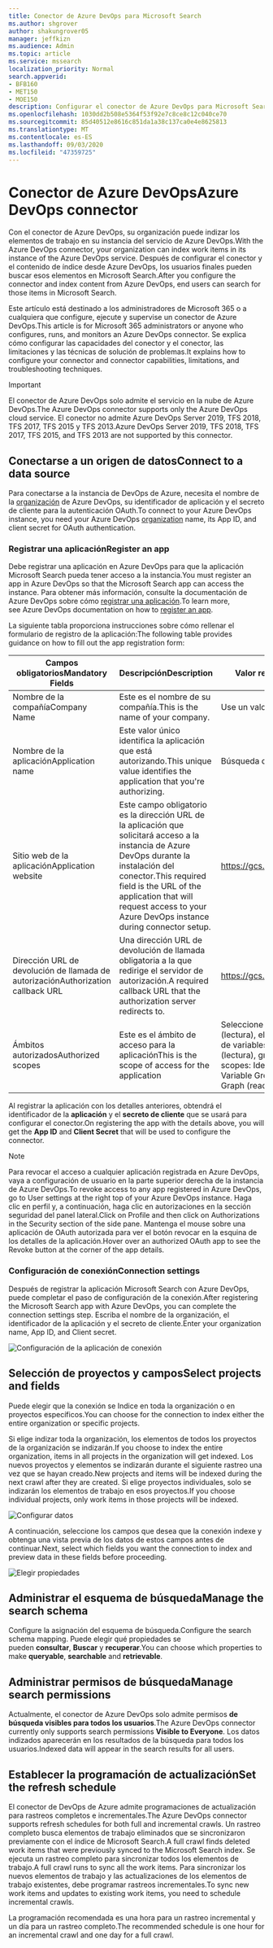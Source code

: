 ```yaml
---
title: Conector de Azure DevOps para Microsoft Search
ms.author: shgrover
author: shakungrover05
manager: jeffkizn
ms.audience: Admin
ms.topic: article
ms.service: mssearch
localization_priority: Normal
search.appverid:
- BFB160
- MET150
- MOE150
description: Configurar el conector de Azure DevOps para Microsoft Search
ms.openlocfilehash: 1030dd2b508e5364f53f92e7c8ce8c12c040ce70
ms.sourcegitcommit: 85d40512e8616c851da1a38c137ca0e4e8625813
ms.translationtype: MT
ms.contentlocale: es-ES
ms.lasthandoff: 09/03/2020
ms.locfileid: "47359725"
---
```

# <a name="azure-devops-connector"></a><span data-ttu-id="9e3ac-103">Conector de Azure DevOps</span><span class="sxs-lookup"><span data-stu-id="9e3ac-103">Azure DevOps connector</span></span>

<span data-ttu-id="9e3ac-104">Con el conector de Azure DevOps, su organización puede indizar los elementos de trabajo en su instancia del servicio de Azure DevOps.</span><span class="sxs-lookup"><span data-stu-id="9e3ac-104">With the Azure DevOps connector, your organization can index work items in its instance of the Azure DevOps service.</span></span> <span data-ttu-id="9e3ac-105">Después de configurar el conector y el contenido de índice desde Azure DevOps, los usuarios finales pueden buscar esos elementos en Microsoft Search.</span><span class="sxs-lookup"><span data-stu-id="9e3ac-105">After you configure the connector and index content from Azure DevOps, end users can search for those items in Microsoft Search.</span></span>

<span data-ttu-id="9e3ac-106">Este artículo está destinado a los administradores de Microsoft 365 o a cualquiera que configure, ejecute y supervise un conector de Azure DevOps.</span><span class="sxs-lookup"><span data-stu-id="9e3ac-106">This article is for Microsoft 365 administrators or anyone who configures, runs, and monitors an Azure DevOps connector.</span></span> <span data-ttu-id="9e3ac-107">Se explica cómo configurar las capacidades del conector y el conector, las limitaciones y las técnicas de solución de problemas.</span><span class="sxs-lookup"><span data-stu-id="9e3ac-107">It explains how to configure your connector and connector capabilities, limitations, and troubleshooting techniques.</span></span>

>[!IMPORTANT]
><span data-ttu-id="9e3ac-108">El conector de Azure DevOps solo admite el servicio en la nube de Azure DevOps.</span><span class="sxs-lookup"><span data-stu-id="9e3ac-108">The Azure DevOps connector supports only the Azure DevOps cloud service.</span></span> <span data-ttu-id="9e3ac-109">El conector no admite Azure DevOps Server 2019, TFS 2018, TFS 2017, TFS 2015 y TFS 2013.</span><span class="sxs-lookup"><span data-stu-id="9e3ac-109">Azure DevOps Server 2019, TFS 2018, TFS 2017, TFS 2015, and TFS 2013 are not supported by this connector.</span></span>

## <a name="connect-to-a-data-source"></a><span data-ttu-id="9e3ac-110">Conectarse a un origen de datos</span><span class="sxs-lookup"><span data-stu-id="9e3ac-110">Connect to a data source</span></span>

<span data-ttu-id="9e3ac-111">Para conectarse a la instancia de DevOps de Azure, necesita el nombre de la [organización](https://docs.microsoft.com/azure/devops/organizations/accounts/create-organization) de Azure DevOps, su identificador de aplicación y el secreto de cliente para la autenticación OAuth.</span><span class="sxs-lookup"><span data-stu-id="9e3ac-111">To connect to your Azure DevOps instance, you need your Azure DevOps [organization](https://docs.microsoft.com/azure/devops/organizations/accounts/create-organization) name, its App ID, and client secret for OAuth authentication.</span></span>

### <a name="register-an-app"></a><span data-ttu-id="9e3ac-112">Registrar una aplicación</span><span class="sxs-lookup"><span data-stu-id="9e3ac-112">Register an app</span></span>

<span data-ttu-id="9e3ac-113">Debe registrar una aplicación en Azure DevOps para que la aplicación Microsoft Search pueda tener acceso a la instancia.</span><span class="sxs-lookup"><span data-stu-id="9e3ac-113">You must register an app in Azure DevOps so that the Microsoft Search app can access the instance.</span></span> <span data-ttu-id="9e3ac-114">Para obtener más información, consulte la documentación de Azure DevOps sobre cómo [registrar una aplicación](https://docs.microsoft.com/azure/devops/integrate/get-started/authentication/oauth?view=azure-devops#register-your-app).</span><span class="sxs-lookup"><span data-stu-id="9e3ac-114">To learn more, see Azure DevOps documentation on how to [register an app](https://docs.microsoft.com/azure/devops/integrate/get-started/authentication/oauth?view=azure-devops#register-your-app).</span></span>

<span data-ttu-id="9e3ac-115">La siguiente tabla proporciona instrucciones sobre cómo rellenar el formulario de registro de la aplicación:</span><span class="sxs-lookup"><span data-stu-id="9e3ac-115">The following table provides guidance on how to fill out the app registration form:</span></span>

 <span data-ttu-id="9e3ac-116">**Campos obligatorios**</span><span class="sxs-lookup"><span data-stu-id="9e3ac-116">**Mandatory Fields**</span></span> | <span data-ttu-id="9e3ac-117">**Descripción**</span><span class="sxs-lookup"><span data-stu-id="9e3ac-117">**Description**</span></span>      | <span data-ttu-id="9e3ac-118">**Valor recomendado**</span><span class="sxs-lookup"><span data-stu-id="9e3ac-118">**Recommended Value**</span></span>
--- | --- | ---
| <span data-ttu-id="9e3ac-119">Nombre de la compañía</span><span class="sxs-lookup"><span data-stu-id="9e3ac-119">Company Name</span></span>         | <span data-ttu-id="9e3ac-120">Este es el nombre de su compañía.</span><span class="sxs-lookup"><span data-stu-id="9e3ac-120">This is the name of your company.</span></span> | <span data-ttu-id="9e3ac-121">Use un valor apropiado</span><span class="sxs-lookup"><span data-stu-id="9e3ac-121">Use an appropriate value</span></span>   |
| <span data-ttu-id="9e3ac-122">Nombre de la aplicación</span><span class="sxs-lookup"><span data-stu-id="9e3ac-122">Application name</span></span>     | <span data-ttu-id="9e3ac-123">Este valor único identifica la aplicación que está autorizando.</span><span class="sxs-lookup"><span data-stu-id="9e3ac-123">This unique value identifies the application that you're authorizing.</span></span>    | <span data-ttu-id="9e3ac-124">Búsqueda de Microsoft</span><span class="sxs-lookup"><span data-stu-id="9e3ac-124">Microsoft Search</span></span>     |
| <span data-ttu-id="9e3ac-125">Sitio web de la aplicación</span><span class="sxs-lookup"><span data-stu-id="9e3ac-125">Application website</span></span>  | <span data-ttu-id="9e3ac-126">Este campo obligatorio es la dirección URL de la aplicación que solicitará acceso a la instancia de Azure DevOps durante la instalación del conector.</span><span class="sxs-lookup"><span data-stu-id="9e3ac-126">This required field is the URL of the application that will request access to your Azure DevOps instance during connector setup.</span></span>  | <https://gcs.office.com/>                |
| <span data-ttu-id="9e3ac-127">Dirección URL de devolución de llamada de autorización</span><span class="sxs-lookup"><span data-stu-id="9e3ac-127">Authorization callback URL</span></span>        | <span data-ttu-id="9e3ac-128">Una dirección URL de devolución de llamada obligatoria a la que redirige el servidor de autorización.</span><span class="sxs-lookup"><span data-stu-id="9e3ac-128">A required callback URL that the authorization server redirects to.</span></span> | <https://gcs.office.com/v1.0/admin/oauth/callback>|
| <span data-ttu-id="9e3ac-129">Ámbitos autorizados</span><span class="sxs-lookup"><span data-stu-id="9e3ac-129">Authorized scopes</span></span> | <span data-ttu-id="9e3ac-130">Este es el ámbito de acceso para la aplicación</span><span class="sxs-lookup"><span data-stu-id="9e3ac-130">This is the scope of access for the application</span></span> | <span data-ttu-id="9e3ac-131">Seleccione los siguientes ámbitos: identidad (lectura), elementos de trabajo (lectura), grupos de variables (lectura), proyecto y equipo (lectura), gráfico (lectura)</span><span class="sxs-lookup"><span data-stu-id="9e3ac-131">Select the following scopes: Identity (read), Work Items (read), Variable Groups (read), Project and team (read), Graph (read)</span></span>|

<span data-ttu-id="9e3ac-132">Al registrar la aplicación con los detalles anteriores, obtendrá el identificador de la **aplicación** y el **secreto de cliente** que se usará para configurar el conector.</span><span class="sxs-lookup"><span data-stu-id="9e3ac-132">On registering the app with the details above, you will get the **App ID** and **Client Secret** that will be used to configure the connector.</span></span>

>[!NOTE]
><span data-ttu-id="9e3ac-133">Para revocar el acceso a cualquier aplicación registrada en Azure DevOps, vaya a configuración de usuario en la parte superior derecha de la instancia de Azure DevOps.</span><span class="sxs-lookup"><span data-stu-id="9e3ac-133">To revoke access to any app registered in Azure DevOps, go to User settings at the right top of your Azure DevOps instance.</span></span> <span data-ttu-id="9e3ac-134">Haga clic en perfil y, a continuación, haga clic en autorizaciones en la sección seguridad del panel lateral.</span><span class="sxs-lookup"><span data-stu-id="9e3ac-134">Click on Profile and then click on Authorizations in the Security section of the side pane.</span></span> <span data-ttu-id="9e3ac-135">Mantenga el mouse sobre una aplicación de OAuth autorizada para ver el botón revocar en la esquina de los detalles de la aplicación.</span><span class="sxs-lookup"><span data-stu-id="9e3ac-135">Hover over an authorized OAuth app to see the Revoke button at the corner of the app details.</span></span>

### <a name="connection-settings"></a><span data-ttu-id="9e3ac-136">Configuración de conexión</span><span class="sxs-lookup"><span data-stu-id="9e3ac-136">Connection settings</span></span>

<span data-ttu-id="9e3ac-137">Después de registrar la aplicación Microsoft Search con Azure DevOps, puede completar el paso de configuración de la conexión.</span><span class="sxs-lookup"><span data-stu-id="9e3ac-137">After registering the Microsoft Search app with Azure DevOps, you can complete the connection settings step.</span></span> <span data-ttu-id="9e3ac-138">Escriba el nombre de la organización, el identificador de la aplicación y el secreto de cliente.</span><span class="sxs-lookup"><span data-stu-id="9e3ac-138">Enter your organization name, App ID, and Client secret.</span></span>

![Configuración de la aplicación de conexión](media/ADO_Connection_settings_2.png)

## <a name="select-projects-and-fields"></a><span data-ttu-id="9e3ac-140">Selección de proyectos y campos</span><span class="sxs-lookup"><span data-stu-id="9e3ac-140">Select projects and fields</span></span>

<span data-ttu-id="9e3ac-141">Puede elegir que la conexión se Indice en toda la organización o en proyectos específicos.</span><span class="sxs-lookup"><span data-stu-id="9e3ac-141">You can choose for the connection to index either the entire organization or specific projects.</span></span>

<span data-ttu-id="9e3ac-142">Si elige indizar toda la organización, los elementos de todos los proyectos de la organización se indizarán.</span><span class="sxs-lookup"><span data-stu-id="9e3ac-142">If you choose to index the entire organization, items in all projects in the organization will get indexed.</span></span> <span data-ttu-id="9e3ac-143">Los nuevos proyectos y elementos se indizarán durante el siguiente rastreo una vez que se hayan creado.</span><span class="sxs-lookup"><span data-stu-id="9e3ac-143">New projects and items will be indexed during the next crawl after they are created.</span></span> <span data-ttu-id="9e3ac-144">Si elige proyectos individuales, solo se indizarán los elementos de trabajo en esos proyectos.</span><span class="sxs-lookup"><span data-stu-id="9e3ac-144">If you choose individual projects, only work items in those projects will be indexed.</span></span>

![Configurar datos](media/ADO_Configure_data.png)

<span data-ttu-id="9e3ac-146">A continuación, seleccione los campos que desea que la conexión indexe y obtenga una vista previa de los datos de estos campos antes de continuar.</span><span class="sxs-lookup"><span data-stu-id="9e3ac-146">Next, select which fields you want the connection to index and preview data in these fields before proceeding.</span></span>

![Elegir propiedades](media/ADO_choose_properties.png)

## <a name="manage-the-search-schema"></a><span data-ttu-id="9e3ac-148">Administrar el esquema de búsqueda</span><span class="sxs-lookup"><span data-stu-id="9e3ac-148">Manage the search schema</span></span>

<span data-ttu-id="9e3ac-149">Configure la asignación del esquema de búsqueda.</span><span class="sxs-lookup"><span data-stu-id="9e3ac-149">Configure the search schema mapping.</span></span> <span data-ttu-id="9e3ac-150">Puede elegir qué propiedades se pueden **consultar**, **Buscar** y **recuperar**.</span><span class="sxs-lookup"><span data-stu-id="9e3ac-150">You can choose which properties to make **queryable**, **searchable** and **retrievable**.</span></span>

## <a name="manage-search-permissions"></a><span data-ttu-id="9e3ac-151">Administrar permisos de búsqueda</span><span class="sxs-lookup"><span data-stu-id="9e3ac-151">Manage search permissions</span></span>

<span data-ttu-id="9e3ac-152">Actualmente, el conector de Azure DevOps solo admite permisos **de búsqueda visibles para todos los usuarios**.</span><span class="sxs-lookup"><span data-stu-id="9e3ac-152">The Azure DevOps connector currently only supports search permissions **Visible to Everyone**.</span></span> <span data-ttu-id="9e3ac-153">Los datos indizados aparecerán en los resultados de la búsqueda para todos los usuarios.</span><span class="sxs-lookup"><span data-stu-id="9e3ac-153">Indexed data will appear in the search results for all users.</span></span>

## <a name="set-the-refresh-schedule"></a><span data-ttu-id="9e3ac-154">Establecer la programación de actualización</span><span class="sxs-lookup"><span data-stu-id="9e3ac-154">Set the refresh schedule</span></span>

<span data-ttu-id="9e3ac-155">El conector de DevOps de Azure admite programaciones de actualización para rastreos completos e incrementales.</span><span class="sxs-lookup"><span data-stu-id="9e3ac-155">The Azure DevOps connector supports refresh schedules for both full and incremental crawls.</span></span> <span data-ttu-id="9e3ac-156">Un rastreo completo busca elementos de trabajo eliminados que se sincronizaron previamente con el índice de Microsoft Search.</span><span class="sxs-lookup"><span data-stu-id="9e3ac-156">A full crawl finds deleted work items that were previously synced to the Microsoft Search index.</span></span> <span data-ttu-id="9e3ac-157">Se ejecuta un rastreo completo para sincronizar todos los elementos de trabajo.</span><span class="sxs-lookup"><span data-stu-id="9e3ac-157">A full crawl runs to sync all the work items.</span></span> <span data-ttu-id="9e3ac-158">Para sincronizar los nuevos elementos de trabajo y las actualizaciones de los elementos de trabajo existentes, debe programar rastreos incrementales.</span><span class="sxs-lookup"><span data-stu-id="9e3ac-158">To sync new work items and updates to existing work items, you need to schedule incremental crawls.</span></span>

<span data-ttu-id="9e3ac-159">La programación recomendada es una hora para un rastreo incremental y un día para un rastreo completo.</span><span class="sxs-lookup"><span data-stu-id="9e3ac-159">The recommended schedule is one hour for an incremental crawl and one day for a full crawl.</span></span>
